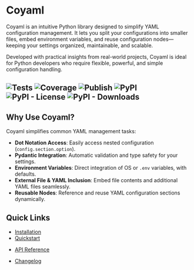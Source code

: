 # Coyaml

Coyaml is an intuitive Python library designed to simplify YAML configuration management. It lets you split your configurations into smaller files, embed environment variables, and reuse configuration nodes—keeping your settings organized, maintainable, and scalable.

Developed with practical insights from real-world projects, Coyaml is ideal for Python developers who require flexible, powerful, and simple configuration handling.

![Tests](https://github.com/kuruhuru/coyaml/actions/workflows/ci-main.yml/badge.svg)
![Coverage](https://img.shields.io/coveralls/github/kuruhuru/coyaml.svg?branch=main)
![Publish](https://github.com/kuruhuru/coyaml/actions/workflows/publish.yml/badge.svg)
![PyPI](https://img.shields.io/pypi/v/coyaml.svg)
![PyPI - License](https://img.shields.io/pypi/l/coyaml)
![PyPI - Downloads](https://img.shields.io/pypi/dm/coyaml)
---
## Why Use Coyaml?

Coyaml simplifies common YAML management tasks:

* **Dot Notation Access**: Easily access nested configuration (`config.section.option`).
* **Pydantic Integration**: Automatic validation and type safety for your settings.
* **Environment Variables**: Direct integration of OS or `.env` variables, with defaults.
* **External File & YAML Inclusion**: Embed file contents and additional YAML files seamlessly.
* **Reusable Nodes**: Reference and reuse YAML configuration sections dynamically.

## Quick Links

- [Installation](1_installation.md)
- [Quickstart](2_quickstart.md)
<!-- - [Configuration & Templates](configuration.md) -->
<!-- - [Tutorials](tutorials/first-steps.md) -->
- [API Reference](api/modules.md)
<!-- - [Contributing](contributing.md) -->
- [Changelog](changelog.md)
